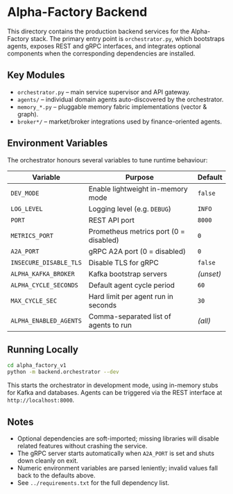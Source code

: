 # Alpha-Factory Backend

This directory contains the production backend services for the Alpha-Factory stack. The primary entry point is `orchestrator.py`, which bootstraps agents, exposes REST and gRPC interfaces, and integrates optional components when the corresponding dependencies are installed.

## Key Modules

- `orchestrator.py` – main service supervisor and API gateway.
- `agents/` – individual domain agents auto-discovered by the orchestrator.
- `memory_*.py` – pluggable memory fabric implementations (vector & graph).
- `broker*/` – market/broker integrations used by finance-oriented agents.

## Environment Variables

The orchestrator honours several variables to tune runtime behaviour:

| Variable | Purpose | Default |
|----------|---------|---------|
| `DEV_MODE` | Enable lightweight in-memory mode | `false` |
| `LOG_LEVEL` | Logging level (e.g. `DEBUG`) | `INFO` |
| `PORT` | REST API port | `8000` |
| `METRICS_PORT` | Prometheus metrics port (0 = disabled) | `0` |
| `A2A_PORT` | gRPC A2A port (0 = disabled) | `0` |
| `INSECURE_DISABLE_TLS` | Disable TLS for gRPC | `false` |
| `ALPHA_KAFKA_BROKER` | Kafka bootstrap servers | *(unset)* |
| `ALPHA_CYCLE_SECONDS` | Default agent cycle period | `60` |
| `MAX_CYCLE_SEC` | Hard limit per agent run in seconds | `30` |
| `ALPHA_ENABLED_AGENTS` | Comma-separated list of agents to run | *(all)* |

## Running Locally

```bash
cd alpha_factory_v1
python -m backend.orchestrator --dev
```

This starts the orchestrator in development mode, using in-memory stubs for Kafka and databases. Agents can be triggered via the REST interface at `http://localhost:8000`.

## Notes

- Optional dependencies are soft-imported; missing libraries will disable related features without crashing the service.
- The gRPC server starts automatically when `A2A_PORT` is set and shuts down cleanly on exit.
- Numeric environment variables are parsed leniently; invalid values fall back to the defaults above.
- See `../requirements.txt` for the full dependency list.

